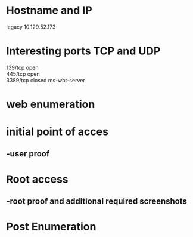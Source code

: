 # Hostname and IP
legacy
10.129.52.173

# Interesting ports TCP and UDP
139/tcp  open   
445/tcp  open   
3389/tcp closed ms-wbt-server


# web enumeration

# initial point of acces
##    -user proof
    
# Root access

##   -root proof and additional required screenshots
    
# Post Enumeration
    
    


